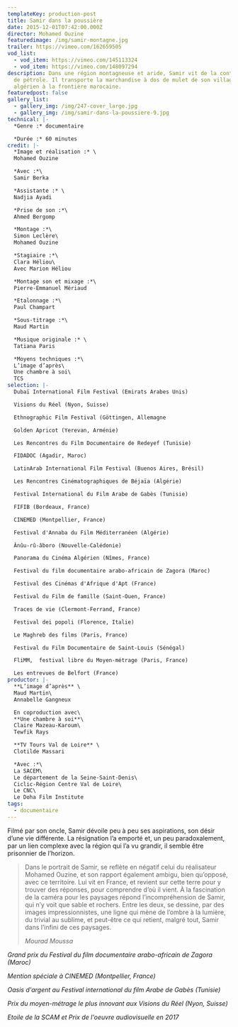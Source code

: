```yaml
---
templateKey: production-post
title: Samir dans la poussière
date: 2015-12-01T07:42:00.000Z
director: Mohamed Ouzine
featuredimage: /img/samir-montagne.jpg
trailer: https://vimeo.com/162659505
vod_list:
  - vod_item: https://vimeo.com/145113324
  - vod_item: https://vimeo.com/148097294
description: Dans une région montagneuse et aride, Samir vit de la contrebande
  de pétrole. Il transporte la marchandise à dos de mulet de son village
  algérien à la frontière marocaine.
featuredpost: false
gallery_list:
  - gallery_img: /img/247-cover_large.jpg
  - gallery_img: /img/samir-dans-la-poussiere-9.jpg
technical: |-
  *Genre :* documentaire

  *Durée :* 60 minutes
credit: |-
  *Image et réalisation :* \
  Mohamed Ouzine

  *Avec :*\
  Samir Berka

  *Assistante :* \
  Nadjia Ayadi

  *Prise de son :*\
  Ahmed Bergomp

  *Montage :*\
  Simon Leclère\
  Mohamed Ouzine

  *Stagiaire :*\
  Clara Héliou\
  Avec Marion Héliou

  *Montage son et mixage :*\
  Pierre-Emmanuel Mériaud

  *Etalonnage :*\
  Paul Champart

  *Sous-titrage :*\
  Maud Martin

  *Musique originale :* \
  Tatiana Paris 

  *Moyens techniques :*\
  L’image d’après\
  Une chambre à soi\
  TCS
selection: |-
  Dubaï International Film Festival (Emirats Arabes Unis)

  Visions du Réel (Nyon, Suisse)

  Ethnographic Film Festival (Göttingen, Allemagne

  Golden Apricot (Yerevan, Arménie)

  Les Rencontres du Film Documentaire de Redeyef (Tunisie)

  FIDADOC (Agadir, Maroc)

  LatinArab International Film Festival (Buenos Aires, Brésil)

  Les Rencontres Cinématographiques de Béjaïa (Algérie)

  Festival International du Film Arabe de Gabès (Tunisie)

  FIFIB (Bordeaux, France)

  CINEMED (Montpellier, France)

  Festival d'Annaba du Film Méditerranéen (Algérie)

  Ânûu-rû-âboro (Nouvelle-Calédonie)

  Panorama du Cinéma Algérien (Nîmes, France)

  Festival du film documentaire arabo-africain de Zagora (Maroc)

  Festival des Cinémas d'Afrique d'Apt (France)

  Festival du Film de famille (Saint-Ouen, France)

  Traces de vie (Clermont-Ferrand, France)

  Festival dei popoli (Florence, Italie)

  Le Maghreb des films (Paris, France)

  Festival du Film Documentaire de Saint-Louis (Sénégal)

  FliMM,  festival libre du Moyen-métrage (Paris, France)

  Les entrevues de Belfort (France)
productor: |-
  **L’image d’après** \
  Maud Martin\
  Annabelle Gangneux 

  En coproduction avec\
  **Une chambre à soi**\
  Claire Mazeau-Karoum\
  Tewfik Rays

  **TV Tours Val de Loire** \
  Clotilde Massari

  *Avec :*\
  La SACEM\
  Le département de la Seine-Saint-Denis\
  Ciclic-Région Centre Val de Loire\
  Le CNC\
  Le Doha Film Institute
tags:
  - documentaire
---
```

Filmé par son oncle, Samir dévoile peu à peu ses aspirations, son désir d’une vie différente. La résignation l’a emporté et, un peu paradoxalement, par un lien complexe avec la région qui l’a vu grandir, il semble être prisonnier de l’horizon.

> Dans le portrait de Samir, se reflète en négatif celui du réalisateur Mohamed Ouzine, et son rapport également ambigu, bien qu’opposé, avec ce territoire. Lui vit en France, et revient sur cette terre pour y trouver des réponses, pour comprendre d’où il vient. À la fascination de la caméra pour les paysages répond l’incompréhension de Samir, qui n’y voit que sable et rochers. Entre les deux, se dessine, par des images impressionnistes, une ligne qui mène de l’ombre à la lumière, du trivial au sublime, et peut-être ce qui retient, malgré tout, Samir dans l’infini de ces paysages.
>
> *Mourad Moussa*

*Grand prix du Festival du film documentaire arabo-africain de Zagora (Maroc)*

*Mention spéciale à CINEMED (Montpellier, France)*

*Oasis d'argent au Festival international du film Arabe de Gabès (Tunisie)*

*Prix du moyen-métrage le plus innovant aux Visions du Réel (Nyon, Suisse)*

*Etoile de la SCAM et Prix de l'oeuvre audiovisuelle en 2017*